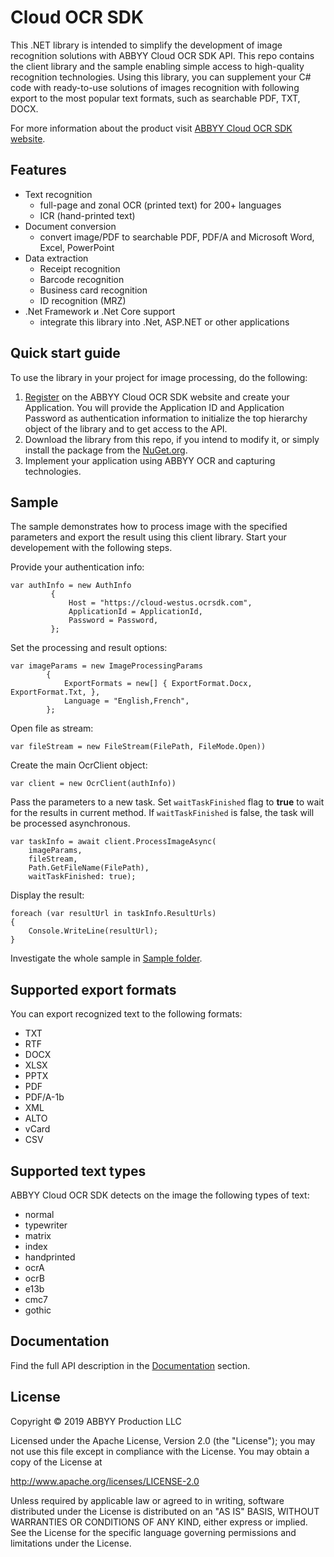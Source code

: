 # Cloud OCR SDK 

This .NET library is intended to simplify the development of image recognition solutions with ABBYY Cloud OCR SDK API. This repo contains the client library and the sample enabling simple access to high-quality recognition technologies.
Using this library, you can supplement your C# code with ready-to-use solutions of images recognition with following export to the most popular text formats, such as searchable PDF, TXT, DOCX.


For more information about the product visit [ABBYY Cloud OCR SDK website](https://www.ocrsdk.com/).

## Features

- Text recognition
  - full-page and zonal OCR (printed text) for 200+ languages
  - ICR (hand-printed text)
- Document conversion
  - convert image/PDF to searchable PDF, PDF/A and Microsoft Word, Excel, PowerPoint
- Data extraction
  - Receipt recognition
  - Barcode recognition 
  - Business card recognition
  - ID recognition (MRZ)
- .Net Framework и .Net Core support
  - integrate this library into .Net, ASP.NET or other applications



## Quick start guide

To use the library in your project for image processing, do the following:

1. [Register](https://cloud.ocrsdk.com/Account/Register) on the ABBYY Cloud OCR SDK website and create your Application. You will provide the Application ID and Application Password as authentication information to initialize the top hierarchy object of the library and to get access to the API.
2. Download the library from this repo, if you intend to modify it, or simply install the package from the [NuGet.org](https://www.nuget.org/packages/Abbyy.CloudSdk.V2.Client/).
3. Implement your application using ABBYY OCR and capturing technologies.

## Sample
The sample demonstrates how to process image with the specified parameters and export the result using this client library. Start your developement with the following steps. 

Provide your authentication info:
```
var authInfo = new AuthInfo
         {
             Host = "https://cloud-westus.ocrsdk.com",
             ApplicationId = ApplicationId,
             Password = Password,
         };
```

Set the processing and result options:
```
var imageParams = new ImageProcessingParams
        {
            ExportFormats = new[] { ExportFormat.Docx, ExportFormat.Txt, },
            Language = "English,French",
        };
```

Open file as stream:
```
var fileStream = new FileStream(FilePath, FileMode.Open))
```

Create the main OcrClient object:
```
var client = new OcrClient(authInfo))
```

Pass the parameters to a new task. Set `waitTaskFinished` flag to **true** to wait for the results in current method. If `waitTaskFinished` is false, the task will be processed asynchronous.
```
var taskInfo = await client.ProcessImageAsync(
    imageParams,
    fileStream,
    Path.GetFileName(FilePath),
    waitTaskFinished: true);
```

Display the result:
```
foreach (var resultUrl in taskInfo.ResultUrls)
{
    Console.WriteLine(resultUrl);
}
```

Investigate the whole sample in [Sample folder](https://).

## Supported export formats

You can export recognized text to the following formats:
- TXT
- RTF
- DOCX
- XLSX
- PPTX
- PDF
- PDF/A-1b
- XML
- ALTO
- vCard
- CSV


## Supported text types

ABBYY Cloud OCR SDK detects on the image the following types of text:
- normal
- typewriter
- matrix
- index
- handprinted
- ocrA
- ocrB
- e13b
- cmc7
- gothic



## Documentation
Find the full API description in the [Documentation](https://www.ocrsdk.com/documentation/) section.

## License
Copyright © 2019 ABBYY Production LLC

Licensed under the Apache License, Version 2.0 (the "License");
you may not use this file except in compliance with the License.
You may obtain a copy of the License at

http://www.apache.org/licenses/LICENSE-2.0

Unless required by applicable law or agreed to in writing, software
distributed under the License is distributed on an "AS IS" BASIS,
WITHOUT WARRANTIES OR CONDITIONS OF ANY KIND, either express or implied.
See the License for the specific language governing permissions and
limitations under the License.
